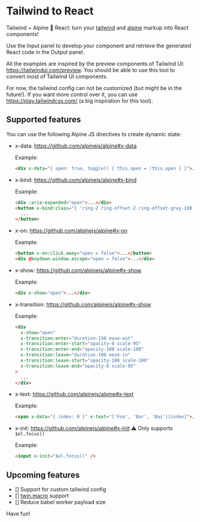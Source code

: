 # Tailwind to React

Tailwind + Alpine 🔀 React: turn your [tailwind](https://tailwindcss.com/) and [alpine](https://github.com/alpinejs/alpine) markup into React components!

Use the Input panel to develop your component and retrieve the generated React code in the Output panel.

All the examples are inspired by the preview components of Tailwind UI: https://tailwindui.com/preview. You should be able to use this tool to convert _most_ of Tailwind UI components.

For now, the tailwind config can not be customized (but might be in the future!). If you want more control over it, you can use https://play.tailwindcss.com/ (a big inspiration for this tool).

## Supported features

You can use the following Alpine JS directives to create dynamic state:

- x-data: https://github.com/alpinejs/alpine#x-data

  Example:

  ```html
  <div x-data="{ open: true, toggle() { this.open = !this.open } }">...</div>
  ```

- x-bind: https://github.com/alpinejs/alpine#x-bind

  Example:

  ```html
  <div :aria-expanded="open">...</div>
  <button x-bind:class="{ 'ring-2 ring-offset-2 ring-offset-gray-100 ring-indigo-500': open }">
    ...
  </button>
  ```

- x-on: https://github.com/alpinejs/alpine#x-on

  Example:

  ```html
  <button x-on:click.away="open = false">...</button>
  <div @keydown.window.escape="open = false">...</div>
  ```

- x-show: https://github.com/alpinejs/alpine#x-show

  Example:

  ```html
  <div x-show="open">...</div>
  ```

- x-transition: https://github.com/alpinejs/alpine#x-show

  Example:

  ```html
  <div
    x-show="open"
    x-transition:enter="duration-150 ease-out"
    x-transition:enter-start="opacity-0 scale-95"
    x-transition:enter-end="opacity-100 scale-100"
    x-transition:leave="duration-100 ease-in"
    x-transition:leave-start="opacity-100 scale-100"
    x-transition:leave-end="opacity-0 scale-95"
  >
    ...
  </div>
  ```

- x-text: https://github.com/alpinejs/alpine#x-text

  Example:

  ```html
  <span x-data="{ index: 0 }" x-text="['Foo', 'Bar', 'Baz'][index]">...</span>
  ```

- x-init: https://github.com/alpinejs/alpine#x-init ⚠ Only supports `$el.focus()`

  Example:

  ```html
  <input x-init="$el.focus()" />
  ```

## Upcoming features

- [] Support for custom tailwind config
- [] [twin.macro](https://github.com/ben-rogerson/twin.macro) support
- [] Reduce babel worker payload size

Have fun!
